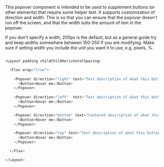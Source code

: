 This popover component is intended to be used to supplement buttons (or other elements) that require some helper text. It supports customisation of direction and width. This is so that you can ensure that the popover doesn't run off the screen, and that the width suits the amount of text in the popover. 

If you don't specify a width, 200px is the default, but as a general guide try and keep widths somewhere between 150-250 if you are modifying. Make sure if setting width you include the unit you want it to use, e.g. pixels, %.

```js

<Layout padding childChildHorizontalSpacing>

  <Flex wrap="true">
  
    <Popover direction="right" text="Text description of what this button does">
      <Button>Hover me</Button>
    </Popover>
    
    <Popover direction="left"  text="Text description of what this button does">
      <Button>Hover me</Button>
    </Popover>

    <Popover direction="bottom" text="Centered description of what this button does" textAlign="center">
      <Button>Hover me</Button>
    </Popover>

    <Popover direction="top" text="Text description of what this button does">
      <Button>Hover me</Button>
    </Popover>

  </Flex>

</Layout>
``` 
